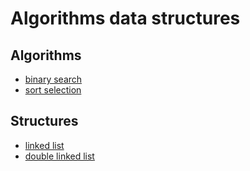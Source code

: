 # Algorithms data structures

## Algorithms

- [binary search](algorithms/binary_search)
- [sort selection](algorithms/sort_selection)

## Structures
- [linked list](structures/linked_list)
- [double linked list](structures/double_linked_list)
